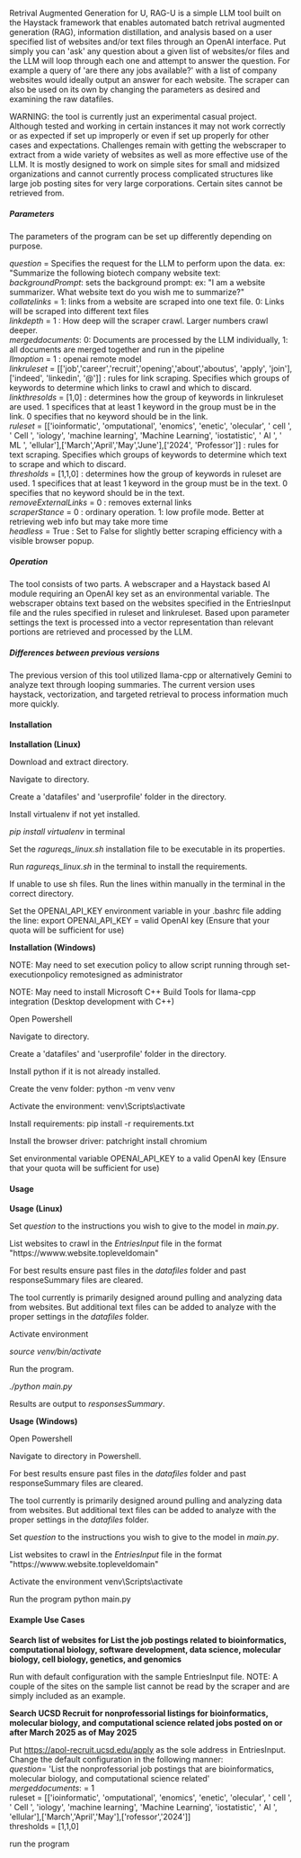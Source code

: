 Retrival Augmented Generation for U, RAG-U is a simple LLM tool built on the Haystack framework that enables automated batch retrival augmented generation (RAG), information distillation, and analysis based on a user specified list of websites and/or text files through an OpenAI interface. Put simply you can 'ask' any question about a given list of websites/or files and the LLM will loop through each one and attempt to answer the question. For example a query of 'are there any jobs available?' with a list of company websites would ideally output an answer for each website. The scraper can also be used on its own by changing the parameters as desired and examining the raw datafiles. 


WARNING: the tool is currently just an experimental casual project. Although tested and working in certain instances it may not work correctly or as expected if set up improperly or even if set up properly for other cases and expectations. Challenges remain with getting the webscraper to extract from a wide variety of websites as well as more effective use of the LLM. It is mostly designed to work on simple sites for small and midsized organizations and cannot currently process complicated structures like large job posting sites for very large corporations. Certain sites cannot be retrieved from. 



#####  Parameters

The parameters of the program can be set up differently depending on purpose. 


*question* = Specifies the request for the LLM to perform upon the data. ex: "Summarize the following biotech company website text: <br>
*backgroundPrompt*: sets the background prompt: ex:  "I am a website summarizer. What website text do you wish me to summarize?" <br>
*collatelinks* = 1: links from a website are scraped into one text file. 0: Links will be scraped into different text files <br>
*linkdepth* = 1 : How deep will the scraper crawl. Larger numbers crawl deeper. <br>
*mergeddocuments*: 0: Documents are processed by the LLM individually, 1: all documents are merged together and run in the pipeline   <br>
*llmoption* = 1 : openai remote model  <br>
*linkruleset* = [['job','career','recruit','opening','about','aboutus', 'apply', 'join'],['indeed', 'linkedin', '@']] : rules for link scraping. Specifies which groups of keywords to determine which links to crawl and which to discard.  <br>
*linkthresolds* = [1,0] : determines how the group of keywords in linkruleset are used. 1 specifices that at least 1 keyword in the group must be in the link. 0 specifies that no keyword should be in the link. <br>
*ruleset* = [['ioinformatic', 'omputational', 'enomics', 'enetic', 'olecular', ' cell ', ' Cell ', 'iology', 'machine learning', 'Machine Learning', 'iostatistic', ' AI ', ' ML ', 'ellular'],['March','April','May','June'],['2024', 'Professor']] : rules for text scraping. Specifies which groups of keywords to determine which text to scrape and which to discard.<br>
*thresholds* = [1,1,0] : determines how the group of keywords in ruleset are used. 1 specifices that at least 1 keyword in the group must be in the text. 0 specifies that no keyword should be in the text. <br>
*removeExternalLinks* = 0 : removes external links <br>
*scraperStance* = 0 : ordinary operation. 1: low profile mode. Better at retrieving web info but may take more time  <br>
*headless* = True : Set to False for slightly better scraping efficiency with a visible browser popup. 

#####  Operation

The tool consists of two parts. A webscraper and a Haystack based AI module requiring an OpenAI key set as an environmental variable. The webscraper obtains text based on the websites specified in the EntriesInput file and the rules specified in ruleset and linkruleset. Based upon parameter settings the text is processed into a vector representation than relevant portions are retrieved and processed by the LLM. 



#####  Differences between previous versions

The previous version of this tool utilized llama-cpp or alternatively Gemini to analyze text through looping summaries. The current version uses haystack, vectorization, and targeted retrieval to process information much more quickly. 




#### Installation 

**Installation (Linux)** <br>

Download and extract directory. <br>

Navigate to directory. <br>

Create a 'datafiles' and 'userprofile' folder in the directory. <br>

Install virtualenv if not yet installed. <br>

*pip install virtualenv* in terminal <br>

Set the *ragureqs_linux.sh* installation file to be executable in its properties. <br>

Run *ragureqs_linux.sh* in the terminal to install the requirements. <br>

If unable to use sh files. Run the lines within manually in the terminal in the correct directory. <br>

Set the OPENAI_API_KEY environment variable in your .bashrc file adding the line: export OPENAI_API_KEY = valid OpenAI key (Ensure that your quota will be sufficient for use)


**Installation (Windows)**

NOTE: May need to set execution policy to allow script running through set-executionpolicy remotesigned as administrator <br>

NOTE: May need to install Microsoft C++ Build Tools for llama-cpp integration (Desktop development with C++) <br>


Open Powershell <br>

Navigate to directory. <br>

Create a 'datafiles' and 'userprofile' folder in the directory. <br>

Install python if it is not already installed. <br>


Create the venv folder: python -m venv venv <br>

Activate the environment: venv\Scripts\activate <br>

Install requirements: pip install -r requirements.txt <br>

Install the browser driver: patchright install chromium <br>

Set environmental variable OPENAI_API_KEY to a valid OpenAI key (Ensure that your quota will be sufficient for use)<br>


#### Usage 

**Usage (Linux)** <br>

Set *question* to the instructions you wish to give to the model in *main.py*. <br>

List websites to crawl in the *EntriesInput* file in the format "ht<span>tps://wwww.website.topleveldomain" <br>

For best results ensure past files in the *datafiles* folder and past responseSummary files are cleared. <br>

The tool currently is primarily designed around pulling and analyzing data from websites. But additional text files can be added to analyze with the proper settings in the *datafiles* folder. <br>

Activate environment <br>

*source venv/bin/activate* <br>

Run the program. <br>

*./python main.py* <br>

Results are output to *responsesSummary*. <br>




**Usage (Windows)** <br> 

Open Powershell <br>

Navigate to directory in Powershell. <br>

For best results ensure past files in the *datafiles* folder and past responseSummary files are cleared. <br>

The tool currently is primarily designed around pulling and analyzing data from websites. But additional text files can be added to analyze with the proper settings in the *datafiles* folder. <br>

Set *question* to the instructions you wish to give to the model in *main.py*. <br>

List websites to crawl in the *EntriesInput* file in the format "ht<span>tps://wwww.website.topleveldomain" <br>

Activate the environment venv\Scripts\activate <br>

Run the program python main.py <br>



#### Example Use Cases


**Search list of websites for List the job postings related to bioinformatics, computational biology, software development, data science, molecular biology, cell biology, genetics, and genomics**

Run with default configuration with the sample EntriesInput file. NOTE: A couple of the sites on the sample list cannot be read by the scraper and are simply included as an example. 


**Search UCSD Recruit for nonprofessorial listings for bioinformatics, molecular biology, and computational science related jobs posted on or after March 2025 as of May 2025**

Put https://apol-recruit.ucsd.edu/apply as the sole address in EntriesInput. <br>
Change the default configuration in the following manner:  <br>
*question*= 'List the nonprofessorial job postings that are bioinformatics, molecular biology, and computational science related'<br>
*mergeddocuments*: = 1 <br>
ruleset = [['ioinformatic', 'omputational', 'enomics', 'enetic', 'olecular', ' cell ', ' Cell ', 'iology', 'machine learning', 'Machine Learning', 'iostatistic', ' AI ', 'ellular'],['March','April','May'],['rofessor','2024']] <br>
thresholds = [1,1,0] <br>

run the program <br>





